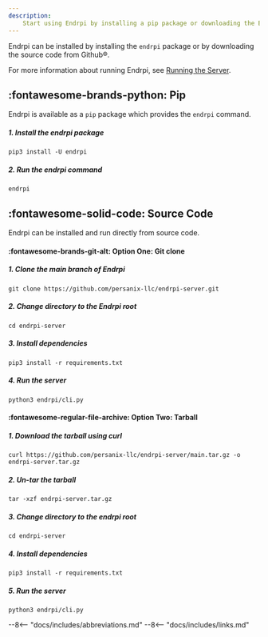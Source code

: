 ```yaml
---
description: 
    Start using Endrpi by installing a pip package or downloading the Endrpi source. 
---
```


Endrpi can be installed by installing the `endrpi` package or by downloading the source code from Github®.

For more information about running Endrpi, see [Running the Server](running_the_server.md).


## :fontawesome-brands-python: Pip

Endrpi is available as a `pip` package which provides the `endrpi` command.

##### 1. Install the endrpi package

```
pip3 install -U endrpi
```

##### 2. Run the endrpi command

```
endrpi
```


## :fontawesome-solid-code: Source Code

Endrpi can be installed and run directly from source code.

#### :fontawesome-brands-git-alt: Option One: Git clone

##### 1. Clone the main branch of Endrpi

```
git clone https://github.com/persanix-llc/endrpi-server.git
``` 

##### 2. Change directory to the Endrpi root

```
cd endrpi-server
``` 

##### 3. Install dependencies

```
pip3 install -r requirements.txt
```

##### 4. Run the server

```
python3 endrpi/cli.py
```


#### :fontawesome-regular-file-archive: Option Two: Tarball

##### 1. Download the tarball using curl

```
curl https://github.com/persanix-llc/endrpi-server/main.tar.gz -o endrpi-server.tar.gz
```

##### 2. Un-tar the tarball

```
tar -xzf endrpi-server.tar.gz
```

##### 3. Change directory to the endrpi root

```
cd endrpi-server
``` 
##### 4. Install dependencies

```
pip3 install -r requirements.txt
```

##### 5. Run the server

```
python3 endrpi/cli.py
```


--8<-- "docs/includes/abbreviations.md"
--8<-- "docs/includes/links.md"
